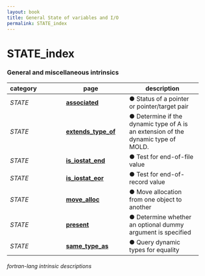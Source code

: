 ```yaml
---
layout: book
title: General State of variables and I/O
permalink: STATE_index
---
```

# STATE_index
### General and miscellaneous intrinsics

<table>
  <thead>
    <tr>
      <th>category</th>
      <th>&nbsp;</th>
      <th>&nbsp;</th>
      <th>&nbsp;</th>
      <th>page</th>
      <th>&nbsp;</th>
      <th>description</th>
    </tr>
  </thead>
  <tbody>
    <tr>
      <td><em>STATE</em></td>
      <td>&nbsp;</td>
      <td>&nbsp;</td>
      <td>&nbsp;</td>
      <td><a href="ASSOCIATED"><strong>associated</strong></a></td>
      <td>&nbsp;</td>
      <td>● Status of a pointer or pointer/target pair</td>
    </tr>
    <tr>
      <td><em>STATE</em></td>
      <td>&nbsp;</td>
      <td>&nbsp;</td>
      <td>&nbsp;</td>
      <td><a href="EXTENDS_TYPE_OF"><strong>extends_type_of</strong></a></td>
      <td>&nbsp;</td>
      <td>● Determine if the dynamic type of A is an extension of the dynamic type of MOLD.</td>
    </tr>
    <tr>
      <td><em>STATE</em></td>
      <td>&nbsp;</td>
      <td>&nbsp;</td>
      <td>&nbsp;</td>
      <td><a href="IS_IOSTAT_END"><strong>is_iostat_end</strong></a></td>
      <td>&nbsp;</td>
      <td>● Test for end-of-file value</td>
    </tr>
    <tr>
      <td><em>STATE</em></td>
      <td>&nbsp;</td>
      <td>&nbsp;</td>
      <td>&nbsp;</td>
      <td><a href="IS_IOSTAT_EOR"><strong>is_iostat_eor</strong></a></td>
      <td>&nbsp;</td>
      <td>● Test for end-of-record value</td>
    </tr>
    <tr>
      <td><em>STATE</em></td>
      <td>&nbsp;</td>
      <td>&nbsp;</td>
      <td>&nbsp;</td>
      <td><a href="MOVE_ALLOC"><strong>move_alloc</strong></a></td>
      <td>&nbsp;</td>
      <td>● Move allocation from one object to another</td>
    </tr>
    <tr>
      <td><em>STATE</em></td>
      <td>&nbsp;</td>
      <td>&nbsp;</td>
      <td>&nbsp;</td>
      <td><a href="PRESENT"><strong>present</strong></a></td>
      <td>&nbsp;</td>
      <td>● Determine whether an optional dummy argument is specified</td>
    </tr>
    <tr>
      <td><em>STATE</em></td>
      <td>&nbsp;</td>
      <td>&nbsp;</td>
      <td>&nbsp;</td>
      <td><a href="SAME_TYPE_AS"><strong>same_type_as</strong></a></td>
      <td>&nbsp;</td>
      <td>● Query dynamic types for equality</td>
    </tr>
  </tbody>
</table>

###### fortran-lang intrinsic descriptions
